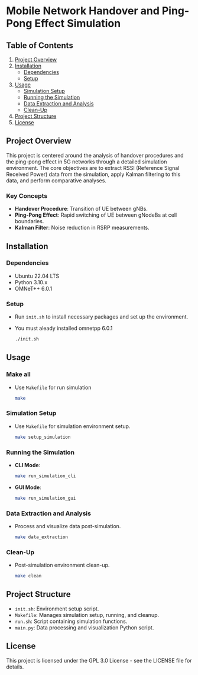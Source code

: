 # Mobile Network Handover and Ping-Pong Effect Simulation

## Table of Contents

1. [Project Overview](#project-overview)
2. [Installation](#installation)
   - [Dependencies](#dependencies)
   - [Setup](#setup)
3. [Usage](#usage)
   - [Simulation Setup](#simulation-setup)
   - [Running the Simulation](#running-the-simulation)
   - [Data Extraction and Analysis](#data-extraction-and-analysis)
   - [Clean-Up](#clean-up)
4. [Project Structure](#project-structure)
5. [License](#license)

## Project Overview

This project is centered around the analysis of handover procedures and the ping-pong effect in 5G networks through a detailed simulation environment. The core objectives are to extract RSSI (Reference Signal Received Power) data from the simulation, apply Kalman filtering to this data, and perform comparative analyses.

### Key Concepts

- **Handover Procedure**: Transition of UE between gNBs.
- **Ping-Pong Effect**: Rapid switching of UE between gNodeBs at cell boundaries.
- **Kalman Filter**: Noise reduction in RSRP measurements.

## Installation

### Dependencies

- Ubuntu 22.04 LTS
- Python 3.10.x
- OMNeT++ 6.0.1

### Setup

- Run `init.sh` to install necessary packages and set up the environment.
- You must aleady installed omnetpp 6.0.1

  ```bash
  ./init.sh
  ```

## Usage

### Make all

- Use `Makefile` for run simulation

  ```bash
  make
  ```

### Simulation Setup

- Use `Makefile` for simulation environment setup.
  ```bash
  make setup_simulation
  ```

### Running the Simulation

- **CLI Mode**:
  ```bash
  make run_simulation_cli
  ```
- **GUI Mode**:
  ```bash
  make run_simulation_gui
  ```

### Data Extraction and Analysis

- Process and visualize data post-simulation.
  ```bash
  make data_extraction
  ```

### Clean-Up

- Post-simulation environment clean-up.
  ```bash
  make clean
  ```

## Project Structure

- `init.sh`: Environment setup script.
- `Makefile`: Manages simulation setup, running, and cleanup.
- `run.sh`: Script containing simulation functions.
- `main.py`: Data processing and visualization Python script.

## License

This project is licensed under the GPL 3.0 License - see the LICENSE file for details.
